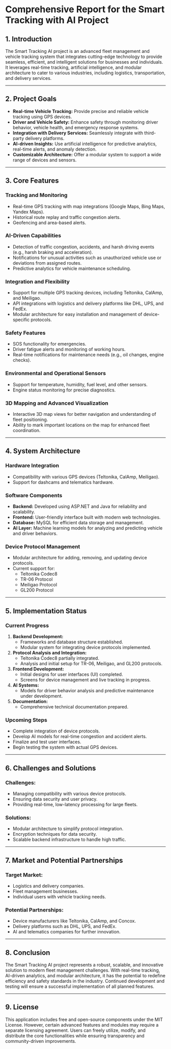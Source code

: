 # Comprehensive Report for the Smart Tracking with AI Project


## 1. **Introduction**

The Smart Tracking AI project is an advanced fleet management and vehicle tracking system that integrates cutting-edge technology to provide seamless, efficient, and intelligent solutions for businesses and individuals. It leverages real-time tracking, artificial intelligence, and modular architecture to cater to various industries, including logistics, transportation, and delivery services.

---

## 2. **Project Goals**

- **Real-time Vehicle Tracking:** Provide precise and reliable vehicle tracking using GPS devices.
- **Driver and Vehicle Safety:** Enhance safety through monitoring driver behavior, vehicle health, and emergency response systems.
- **Integration with Delivery Services:** Seamlessly integrate with third-party delivery platforms.
- **AI-driven Insights:** Use artificial intelligence for predictive analytics, real-time alerts, and anomaly detection.
- **Customizable Architecture:** Offer a modular system to support a wide range of devices and sensors.

---

## 3. **Core Features**

### **Tracking and Monitoring**
- Real-time GPS tracking with map integrations (Google Maps, Bing Maps, Yandex Maps).
- Historical route replay and traffic congestion alerts.
- Geofencing and area-based alerts.

### **AI-Driven Capabilities**
- Detection of traffic congestion, accidents, and harsh driving events (e.g., harsh braking and acceleration).
- Notifications for unusual activities such as unauthorized vehicle use or deviations from assigned routes.
- Predictive analytics for vehicle maintenance scheduling.

### **Integration and Flexibility**
- Support for multiple GPS tracking devices, including Teltonika, CalAmp, and Meiligao.
- API integrations with logistics and delivery platforms like DHL, UPS, and FedEx.
- Modular architecture for easy installation and management of device-specific protocols.

### **Safety Features**
- SOS functionality for emergencies.
- Driver fatigue alerts and monitoring of working hours.
- Real-time notifications for maintenance needs (e.g., oil changes, engine checks).

### **Environmental and Operational Sensors**
- Support for temperature, humidity, fuel level, and other sensors.
- Engine status monitoring for precise diagnostics.

### **3D Mapping and Advanced Visualization**
- Interactive 3D map views for better navigation and understanding of fleet positioning.
- Ability to mark important locations on the map for enhanced fleet coordination.

---

## 4. **System Architecture**

### **Hardware Integration**
- Compatibility with various GPS devices (Teltonika, CalAmp, Meiligao).
- Support for dashcams and telematics hardware.

### **Software Components**
- **Backend:** Developed using ASP.NET and Java for reliability and scalability.
- **Frontend:** User-friendly interface built with modern web technologies.
- **Database:** MySQL for efficient data storage and management.
- **AI Layer:** Machine learning models for analyzing and predicting vehicle and driver behaviors.

### **Device Protocol Management**
- Modular architecture for adding, removing, and updating device protocols.
- Current support for:
  - Teltonika Codec8
  - TR-06 Protocol
  - Meiligao Protocol
  - GL200 Protocol

---

## 5. **Implementation Status**

### **Current Progress**
1. **Backend Development:**
   - Frameworks and database structure established.
   - Modular system for integrating device protocols implemented.
2. **Protocol Analysis and Integration:**
   - Teltonika Codec8 partially integrated.
   - Analysis and initial setup for TR-06, Meiligao, and GL200 protocols.
3. **Frontend Development:**
   - Initial designs for user interfaces (UI) completed.
   - Screens for device management and live tracking in progress.
4. **AI Systems:**
   - Models for driver behavior analysis and predictive maintenance under development.
5. **Documentation:**
   - Comprehensive technical documentation prepared.

### **Upcoming Steps**
- Complete integration of device protocols.
- Develop AI models for real-time congestion and accident alerts.
- Finalize and test user interfaces.
- Begin testing the system with actual GPS devices.

---

## 6. **Challenges and Solutions**

### **Challenges:**
- Managing compatibility with various device protocols.
- Ensuring data security and user privacy.
- Providing real-time, low-latency processing for large fleets.

### **Solutions:**
- Modular architecture to simplify protocol integration.
- Encryption techniques for data security.
- Scalable backend infrastructure to handle high traffic.

---

## 7. **Market and Potential Partnerships**

### **Target Market:**
- Logistics and delivery companies.
- Fleet management businesses.
- Individual users with vehicle tracking needs.

### **Potential Partnerships:**
- Device manufacturers like Teltonika, CalAmp, and Concox.
- Delivery platforms such as DHL, UPS, and FedEx.
- AI and telematics companies for further innovation.

---

## 8. **Conclusion**

The Smart Tracking AI project represents a robust, scalable, and innovative solution to modern fleet management challenges. With real-time tracking, AI-driven analytics, and modular architecture, it has the potential to redefine efficiency and safety standards in the industry. Continued development and testing will ensure a successful implementation of all planned features.

---

## 9. **License**

This application includes free and open-source components under the MIT License. However, certain advanced features and modules may require a separate licensing agreement. Users can freely utilize, modify, and distribute the core functionalities while ensuring transparency and community-driven improvements.

